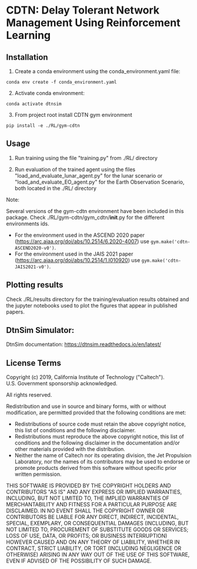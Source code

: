CDTN: Delay Tolerant Network Management Using Reinforcement Learning
=======================

## Installation

1. Create a conda environment using the conda_environment.yaml file:
```shell
conda env create -f conda_environment.yaml
```
2. Activate conda environment:

```shell
conda activate dtnsim
```

3. From project root install CDTN gym environment

```shell
pip install -e ./RL/gym-cdtn
```

## Usage

1. Run training using the file "training.py" from ./RL/ directory 

2. Run evaluation of the trained agent using the files "load_and_evaluate_lunar_agent.py" for the lunar scenario or "load_and_evaluate_EO_agent.py" for the Earth Observation Scenario, both located in the ./RL/ directory 

Note:

Several versions of the gym-cdtn environment have been included in this package. Check ./RL/gym-cdtn/gym_cdtn/__init__.py for the different environments ids.

- For the environment used in the ASCEND 2020 paper (https://arc.aiaa.org/doi/abs/10.2514/6.2020-4007) use `gym.make('cdtn-ASCEND2020-v0')`.
- For the environment used in the JAIS 2021 paper (https://arc.aiaa.org/doi/abs/10.2514/1.I010920) use `gym.make('cdtn-JAIS2021-v0')`.


## Plotting results

Check ./RL/results directory for the training/evaluation results obtained and the jupyter notebooks used to plot the figures that appear in published papers.

## DtnSim Simulator:

DtnSim documentation: https://dtnsim.readthedocs.io/en/latest/

License Terms
-------------

Copyright (c) 2019, California Institute of Technology ("Caltech").  
U.S. Government sponsorship acknowledged.

All rights reserved.

Redistribution and use in source and binary forms, with or without modification, 
are permitted provided that the following conditions are met:

* Redistributions of source code must retain the above copyright notice, 
  this list of conditions and the following disclaimer.
* Redistributions must reproduce the above copyright notice, this list 
  of conditions and the following disclaimer in the documentation and/or other 
  materials provided with the distribution.
* Neither the name of Caltech nor its operating division, the Jet Propulsion Laboratory, 
  nor the names of its contributors may be used to endorse or promote products 
  derived from this software without specific prior written permission.

THIS SOFTWARE IS PROVIDED BY THE COPYRIGHT HOLDERS AND CONTRIBUTORS "AS IS" AND 
ANY EXPRESS OR IMPLIED WARRANTIES, INCLUDING, BUT NOT LIMITED TO, THE IMPLIED 
WARRANTIES OF MERCHANTABILITY AND FITNESS FOR A PARTICULAR PURPOSE ARE DISCLAIMED. 
IN NO EVENT SHALL THE COPYRIGHT OWNER OR CONTRIBUTORS BE LIABLE FOR ANY DIRECT, 
INDIRECT, INCIDENTAL, SPECIAL, EXEMPLARY, OR CONSEQUENTIAL DAMAGES (INCLUDING, 
BUT NOT LIMITED TO, PROCUREMENT OF SUBSTITUTE GOODS OR SERVICES; LOSS OF USE, DATA,
OR PROFITS; OR BUSINESS INTERRUPTION) HOWEVER CAUSED AND ON ANY THEORY OF LIABILITY, 
WHETHER IN CONTRACT, STRICT LIABILITY, OR TORT (INCLUDING NEGLIGENCE OR OTHERWISE) 
ARISING IN ANY WAY OUT OF THE USE OF THIS SOFTWARE, EVEN IF ADVISED OF THE POSSIBILITY 
OF SUCH DAMAGE.